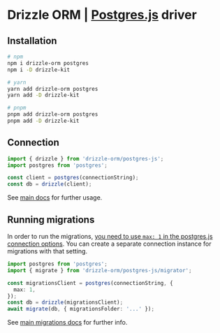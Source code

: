 # Drizzle ORM | [Postgres.js](https://github.com/porsager/postgres) driver

## Installation

```bash
# npm
npm i drizzle-orm postgres
npm i -D drizzle-kit

# yarn
yarn add drizzle-orm postgres
yarn add -D drizzle-kit

# pnpm
pnpm add drizzle-orm postgres
pnpm add -D drizzle-kit
```

## Connection

```typescript
import { drizzle } from 'drizzle-orm/postgres-js';
import postgres from 'postgres';

const client = postgres(connectionString);
const db = drizzle(client);
```

See [main docs](/drizzle-orm/src/pg-core/README.md#sql-schema-declaration) for further usage.

## Running migrations

In order to run the migrations, [you need to use `max: 1` in the postgres.js connection options](https://github.com/porsager/postgres#unsafe_transaction). You can create a separate connection instance for migrations with that setting.

```typescript
import postgres from 'postgres';
import { migrate } from 'drizzle-orm/postgres-js/migrator';

const migrationsClient = postgres(connectionString, {
  max: 1,
});
const db = drizzle(migrationsClient);
await migrate(db, { migrationsFolder: '...' });
```

See [main migrations docs](/drizzle-orm/src/pg-core/README.md#migrations) for further info.
